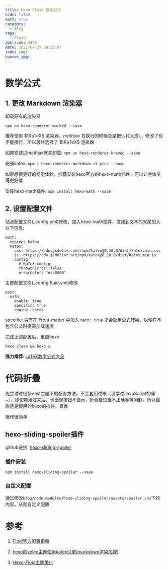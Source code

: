 ```yaml
---
title: Hexo Fluid 数学公式
hide: false
math: true
category:
  - Blog
tags:
  - Fluid
abbrlink: 3849
date: 2021-07-29 08:22:07
index_img:
banner_img:
---
```


# 数学公式

## 1. 更改 Markdown 渲染器

卸载原有的渲染器

`npm un hexo-renderer-marked --save`

推荐使用 $\KaTeX$ 渲染器，$mathjax$ 在换行的时候总是把`\\`转义成`\`，修改了也不能换行，所以最终选择了 $\KaTeX$ 渲染器

如果安装过mathjax就先卸载: `npm un hexo-renderer-kramed --save`

安装katex: `npm i hexo-renderer-markdown-it-plus --save`

如果想要更好的视觉体验，推荐安装hexo官方的hexo-math插件，可以让字体变得更好看

安装hexo-math插件: `npm install hexo-math --save`

## 2. 设置配置文件

站点配置文件(\_config.yml)修改，加入hexo-math插件，直接到文本的末尾加入以下信息:

```
math:
  engine: katex
  katex:
    css: https://cdn.jsdelivr.net/npm/katex@0.10.0/dist/katex.min.css
    js: https://cdn.jsdelivr.net/npm/katex@0.10.0/dist/katex.min.js
    config:
      # KaTeX config
      throwOnError: false
      errorColor: "#cc0000"
```

主题配置文件(\_config.fluid.yml)修改

```
post:
  math:
    enable: true
    specific: true
    engine: katex
```

specific: 只有在 [Front-matter](https://hexo.io/zh-cn/docs/front-matter) 中加入 `math: true` 才会启用公式转换，以便在不包含公式时提高加载速度

完成上述配置后，重启hexo

```shell
hexo clean && hexo s
```

**强力推荐**: [LaTeX数学公式大全](https://www.luogu.com.cn/blog/IowaBattleship/latex-gong-shi-tai-quan)

# 代码折叠

先尝试过很多next主题下的配置方法，不会套用过来（没学过JavaScript的痛~），即使套用过来后，也出现按钮不显示，折叠框位置不正确等等问题，所以最后还是使用的hexo的插件，真香

操作很简单

## hexo-sliding-spoiler插件

github链接: [hexo-sliding-spoiler](https://github.com/fletchto99/hexo-sliding-spoiler)

### 插件安装

```shell
npm install hexo-sliding-spoiler --save
```

### 自定义配置

通过修改`blog/node_modules/hexo-sliding-spoiler/assets/spoiler.css`下的内容，从而自定义配置



# 参考

1. [Fluid官方配置指南](https://hexo.fluid-dev.com/docs/guide/#%E5%85%B3%E4%BA%8E%E6%8C%87%E5%8D%97)

2. [hexo的yelee主题使用katex引擎(markdown渲染加速)](https://blog.csdn.net/appleyuchi/article/details/92795620)

3. [Hexo-Fluid主题美化](https://blog.csdn.net/weixin_43471926/article/details/109798811)

